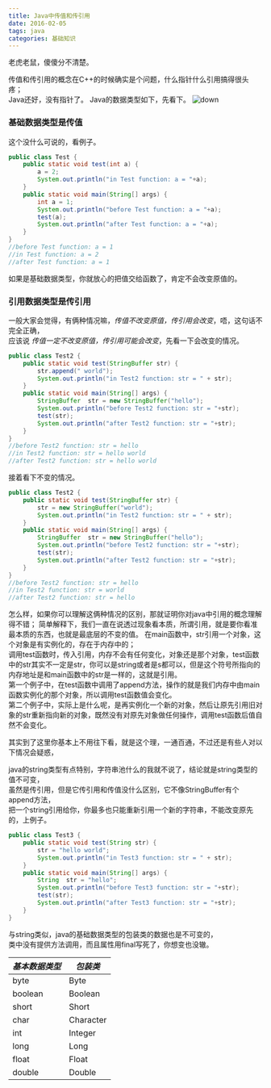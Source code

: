 ```yaml
---
title: Java中传值和传引用
date: 2016-02-05
tags: java
categories: 基础知识
---
```

老虎老鼠，傻傻分不清楚。
<!--more-->
传值和传引用的概念在C++的时候确实是个问题，什么指针什么引用搞得很头疼；  
Java还好，没有指针了。
Java的数据类型如下，先看下。
![down](/img/pics/2016-02-05/2011100711181651.jpg)  

### 基础数据类型是传值
这个没什么可说的，看例子。
```java
public class Test {
    public static void test(int a) {
        a = 2;
        System.out.println("in Test function: a = "+a);
    }
    public static void main(String[] args) {
        int a = 1;
        System.out.println("before Test function: a = "+a);
        test(a);
        System.out.println("after Test function: a = "+a);
    }
}
//before Test function: a = 1
//in Test function: a = 2
//after Test function: a = 1
```
如果是基础数据类型，你就放心的把值交给函数了，肯定不会改变原值的。

### 引用数据类型是传引用
一般大家会觉得，有俩种情况嘛，*传值不改变原值，传引用会改变*，唔，这句话不完全正确，  
应该说 *传值一定不改变原值，传引用可能会改变*，先看一下会改变的情况。
```java
public class Test2 {
    public static void test(StringBuffer str) {
        str.append(" world");
        System.out.println("in Test2 function: str = " + str);
    }
    public static void main(String[] args) {
        StringBuffer  str = new StringBuffer("hello");
        System.out.println("before Test2 function: str = "+str);
        test(str);
        System.out.println("after Test2 function: str = "+str);
    }
}
//before Test2 function: str = hello
//in Test2 function: str = hello world
//after Test2 function: str = hello world

```

接着看下不变的情况。
```java
public class Test2 {
    public static void test(StringBuffer str) {
        str = new StringBuffer("world");
        System.out.println("in Test2 function: str = " + str);
    }
    public static void main(String[] args) {
        StringBuffer  str = new StringBuffer("hello");
        System.out.println("before Test2 function: str = "+str);
        test(str);
        System.out.println("after Test2 function: str = "+str);
    }
}
//before Test2 function: str = hello
//in Test2 function: str = world
//after Test2 function: str = hello
```

怎么样，如果你可以理解这俩种情况的区别，那就证明你对java中引用的概念理解得不错； 
简单解释下，我们一直在说透过现象看本质，所谓引用，就是要你看准最本质的东西，也就是最底层的不变的值。
在main函数中，str引用一个对象，这个对象是有实例化的，存在于内存中的；  
调用test函数时，传入引用，内存不会有任何变化，对象还是那个对象，test函数中的str其实不一定是str，你可以是string或者是s都可以，但是这个符号所指向的内存地址是和main函数中的str是一样的，这就是引用。  
第一个例子中，在test函数中调用了append方法，操作的就是我们内存中由main函数实例化的那个对象，所以调用test函数值会变化。  
第二个例子中，实际上是什么呢，是再实例化一个新的对象，然后让原先引用旧对象的str重新指向新的对象，既然没有对原先对象做任何操作，调用test函数后值自然不会变化。  

其实到了这里你基本上不用往下看，就是这个理，一通百通，不过还是有些人对以下情况会疑惑，  

java的string类型有点特别，字符串池什么的我就不说了，结论就是string类型的值不可变，  
虽然是传引用，但是它传引用和传值没什么区别，它不像StringBuffer有个append方法，  
把一个string引用给你，你最多也只能重新引用一个新的字符串，不能改变原先的，上例子。  
```java
public class Test3 {
    public static void test(String str) {
        str = "hello world";
        System.out.println("in Test3 function: str = " + str);
    }
    public static void main(String[] args) {
        String  str = "hello";
        System.out.println("before Test3 function: str = "+str);
        test(str);
        System.out.println("after Test3 function: str = "+str);
    }
}
```

与string类似，java的基础数据类型的包装类的数据也是不可变的，  
类中没有提供方法调用，而且属性用final写死了，你想变也没辙。  

 *基本数据类型* | *包装类*
 ---------------|-----------
 byte           | Byte
 boolean        | Boolean
 short          | Short
 char           | Character 
 int            | Integer
 long           | Long
 float          | Float
 double         | Double